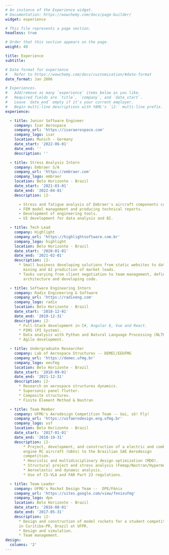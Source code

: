 ```yaml
---
# An instance of the Experience widget.
# Documentation: https://wowchemy.com/docs/page-builder/
widget: experience

# This file represents a page section.
headless: true

# Order that this section appears on the page.
weight: 40

title: Experience
subtitle:

# Date format for experience
#   Refer to https://wowchemy.com/docs/customization/#date-format
date_format: Jan 2006

# Experiences.
#   Add/remove as many `experience` items below as you like.
#   Required fields are `title`, `company`, and `date_start`.
#   Leave `date_end` empty if it's your current employer.
#   Begin multi-line descriptions with YAML's `|2-` multi-line prefix.
experience:

  - title: Junior Software Engineer
    company: Isar Aerospace
    company_url: 'https://isaraerospace.com'
    company_logo: isar
    location: Munich - Germany
    date_start: '2022-06-01'
    date_end: ''
    description: ''

  - title: Stress Analysis Intern
    company: Embraer S/A
    company_url: 'https://embraer.com'
    company_logo: embraer
    location: Belo Horizonte - Brazil
    date_start: '2021-03-01'
    date_end: '2022-04-01'
    description: |2-

      - Stress and fatigue analysis of Embraer's aircraft components considering, static, thermal and dynamic loads.
      - FEM model management and producing technical reports.
      - Development of engineering tools.
      - UI development for data analysis and BI. 

  - title: Tech Lead
    company: Highlight
    company_url: 'https://highlightsoftware.com.br'
    company_logo: highlight
    location: Belo Horizonte - Brazil
    date_start: '2020-01-01'
    date_end: '2021-02-01'
    description: |2-
      * Small business developing solutions from static websites to data
        mining and AI prediction of market leads.
      * Tasks varying from client negotiation to team management, defining
        architecture and developing code.

  - title: Software Engineering Intern
    company: Radix Engineering & Software
    company_url: 'https://radixeng.com'
    company_logo: radix
    location: Belo Horizonte - Brazil
    date_start: '2018-12-01'
    date_end: '2019-12-31'
    description: |2-
      * Full-Stack development in C#, Angular 6, Vue and React.
      * PIMS (PI System).
      * Data analysis with Python and Natural Language Processing (NLTK).
      * Agile development.

  - title: Undergraduate Researcher
    company: Lab of Aerospace Structures -- DEMEC/EEUFMG
    company_url: 'https://demec.ufmg.br'
    company_logo: eeufmg
    location: Belo Horizonte - Brazil
    date_start: '2018-09-01'
    date_end: '2021-12-31'
    description: |2-
      * Research on aerospace structures dynamics.
      * Supersonic panel flutter.
      * Composite structures.
      * Finite Element Method & Nastran

  - title: Team Member
    company: UFMG's Aerodesign Competition Team -- Uai, sô! Fly!
    company_url: 'https://usfaerodesign.eng.ufmg.br'
    company_logo: usf
    location: Belo Horizonte - Brazil
    date_start: '2017-01-01'
    date_end: '2018-10-31'
    description: |2-
        * Project, development, and construction of a electric and combustion
        engine RC aircraft (UAVs) to the Brazilian SAE Aerodesign
        competition.
        * Heuristic and multidisciplinary design optimization (MDO).
        * Structural project and stress analysis (Femap/Nastran/Hypermesh).
        * Aeroelastic and dynamic analysis.
        * Use of CS-VLA and FAR Part 23 regulations.

  - title: Team Leader
    company: UFMG's Rocket Design Team --  DPE/Fênix
    company_url: 'https://sites.google.com/view/fenixufmg'
    company_logo: dpe
    location: Belo Horizonte - Brazil
    date_start: '2016-08-01'
    date_end: '2017-05-31'
    description: |2-
      * Design and construction of model rockets for a student competition
      in Curitiba-PR, Brazil at UFPR.
      * Design and simulation.
      * Team management.
design:
  columns: '2'
---
```

